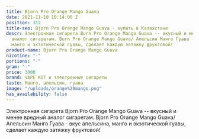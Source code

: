 ```yaml
---
title: Bjorn Pro Orange Mango Guava
date: 2021-11-10 10:14:00 Z
position: 312
title-seo: Bjorn Pro Orange Mango Guava - купить в Казахстане
descr: Электронная сигарета Burn Pro Orange Mango Guava -- вкусный и менее вредный
  аналог сигаретам. Burn Pro Orange Mango Guava/ Апельсин Манго Гуава - вкус апельсина,
  манго и экзотической гуавы, сделает каждую затяжку фруктовой!
product-name: Bjorn Pro Orange Mango Guava
nicotine: "-"
portions: "-"
gram: "-"
price: 3000
brand: VAPE KIT и электронные сигареты
taste: Манго, апельсин, гуава
image: "/uploads/orange%20mango.png"
has_availability: false
---
```


Электронная сигарета Bjorn Pro Orange Mango Guava -- вкусный и менее вредный аналог сигаретам. Bjorn Pro Orange Mango Guava/ Апельсин Манго Гуава - вкус апельсина, манго и экзотической гуавы, сделает каждую затяжку фруктовой!